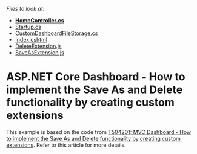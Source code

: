 <!-- default file list -->
*Files to look at*:

* **[HomeController.cs](./CS/NetCoreWebApplication/Controllers/HomeController.cs)**
* [Startup.cs](./CS/NetCoreWebApplication/Startup.cs)
* [CustomDashboardFileStorage.cs](./CS/NetCoreWebApplication/Storages/CustomDashboardFileStorage.cs)
* [Index.cshtml](./CS/NetCoreWebApplication/Views/Home/Index.cshtml)
* [DeleteExtension.js](./CS/NetCoreWebApplication/wwwroot/js/DeleteExtension.js)
* [SaveAsExtension.js](./CS/NetCoreWebApplication/wwwroot/js/SaveAsExtension.js)
<!-- default file list end -->
# ASP.NET Core Dashboard - How to implement the Save As and Delete functionality by creating custom extensions


This example is based on the code from <a href="https://www.devexpress.com/Support/Center/p/T504201">T504201: MVC Dashboard - How to implement the Save As and Delete functionality by creating custom extensions</a>. Refer to this article for more details.

<br/>


